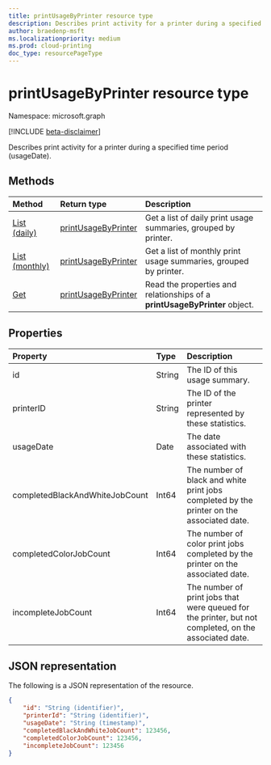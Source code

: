 ```yaml
---
title: printUsageByPrinter resource type
description: Describes print activity for a printer during a specified time period (usageDate).
author: braedenp-msft
ms.localizationpriority: medium
ms.prod: cloud-printing
doc_type: resourcePageType
---
```


# printUsageByPrinter resource type

Namespace: microsoft.graph

[!INCLUDE [beta-disclaimer](../../includes/beta-disclaimer.md)]

Describes print activity for a printer during a specified time period (usageDate).

## Methods

| Method                                                                 | Return type                                   | Description                                                                |
| :--------------------------------------------------------------------- | :-------------------------------------------- | :------------------------------------------------------------------------- |
| [List (daily)](../api/reportroot-list-dailyprintusagebyprinter.md)     | [printUsageByPrinter](printUsageByPrinter.md) | Get a list of daily print usage summaries, grouped by printer.             |
| [List (monthly)](../api/reportroot-list-monthlyprintusagebyprinter.md) | [printUsageByPrinter](printUsageByPrinter.md) | Get a list of monthly print usage summaries, grouped by printer.           |
| [Get](../api/printUsageByPrinter-get.md)                               | [printUsageByPrinter](printUsageByPrinter.md) | Read the properties and relationships of a **printUsageByPrinter** object. |

## Properties

| Property                       | Type   | Description                                                                                           |
| :----------------------------- | :----- | :---------------------------------------------------------------------------------------------------- |
| id                             | String | The ID of this usage summary.                                                                         |
| printerID                      | String | The ID of the printer represented by these statistics.                                                |
| usageDate                      | Date   | The date associated with these statistics.                                                            |
| completedBlackAndWhiteJobCount | Int64  | The number of black and white print jobs completed by the printer on the associated date.             |
| completedColorJobCount         | Int64  | The number of color print jobs completed by the printer on the associated date.                       |
| incompleteJobCount             | Int64  | The number of print jobs that were queued for the printer, but not completed, on the associated date. |

## JSON representation

The following is a JSON representation of the resource.

<!-- {
  "blockType": "resource",
  "optionalProperties": [

  ],
  "@odata.type": "microsoft.graph.printUsageByPrinter"
}-->

```json
{
    "id": "String (identifier)",
    "printerId": "String (identifier)",
    "usageDate": "String (timestamp)",
    "completedBlackAndWhiteJobCount": 123456,
    "completedColorJobCount": 123456,
    "incompleteJobCount": 123456
}
```

<!-- uuid: 8fcb5dbc-d5aa-4681-8e31-b001d5168d79
2015-10-25 14:57:30 UTC -->

<!-- {
  "type": "#page.annotation",
  "description": "printUsageByPrinter resource",
  "keywords": "",
  "section": "documentation",
  "tocPath": ""
}-->
